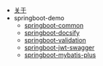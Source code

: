* [关于]()
* springboot-demo
  * [springboot-common](doc/springboot-common.md)
  * [springboot-docsify](doc/springboot-docsify.md)
  * [springboot-validation](doc/springboot-validation.md)
  * [springboot-jwt-swagger](doc/springboot-jwt-swagger.md)
  * [springboot-mybatis-plus](doc/springboot-mybatis-plus.md)
